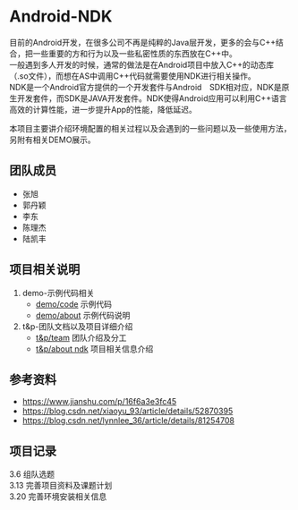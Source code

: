# Android-NDK  
目前的Android开发，在很多公司不再是纯粹的Java层开发，更多的会与C++结合，把一些重要的方和行为以及一些私密性质的东西放在C++中。  
一般遇到多人开发的时候，通常的做法是在Android项目中放入C++的动态库（.so文件），而想在AS中调用C++代码就需要使用NDK进行相关操作。  
NDK是一个Android官方提供的一个开发套件与Android　SDK相对应，NDK是原生开发套件，而SDK是JAVA开发套件。NDK使得Android应用可以利用C++语言高效的计算性能，进一步提升App的性能，降低延迟。  

本项目主要讲介绍环境配置的相关过程以及会遇到的一些问题以及一些使用方法，另附有相关DEMO展示。
## 团队成员
* 张旭
* 郭丹颖
* 李东
* 陈理杰
* 陆凯丰
## 项目相关说明
1. demo-示例代码相关  
    - [demo/code](https://github.com/ohhhyeahhh/learn_android/tree/master/ndk/demo/code) 示例代码  
    - [demo/about](https://github.com/ohhhyeahhh/learn_android/blob/master/ndk/demo/about.md) 示例代码说明  
2. t&p-团队文档以及项目详细介绍  
    - [t&p/team](https://github.com/ohhhyeahhh/learn_android/blob/master/ndk/t%26p/team.md) 团队介绍及分工  
    - [t&p/about ndk](https://github.com/ohhhyeahhh/learn_android/blob/master/ndk/t%26p/about%20ndk.md) 项目相关信息介绍  
## 参考资料
* <https://www.jianshu.com/p/16f6a3e3fc45>
* <https://blog.csdn.net/xiaoyu_93/article/details/52870395>
* <https://blog.csdn.net/lynnlee_36/article/details/81254708>
## 项目记录
3.6 组队选题  
3.13 完善项目资料及课题计划  
3.20 完善环境安装相关信息

